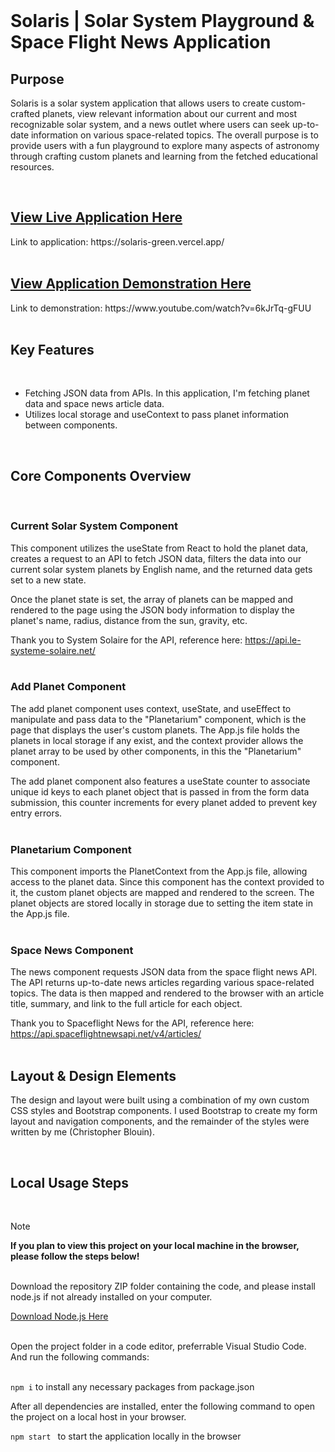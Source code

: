 <br>

# Solaris | Solar System Playground & Space Flight News Application

## Purpose
Solaris is a solar system application that allows users to create custom-crafted planets, view relevant information about our current and most recognizable solar system, and a news outlet where users can seek up-to-date information on various space-related topics. The overall purpose is to provide users with a fun playground to explore many aspects of astronomy through crafting custom planets and learning from the fetched educational resources.

<br>
<h2><a href="https://solaris-green.vercel.app/" alt="Solaris Solar System Application Link!" title="View Solaris | Solar System App" target="_blank">View Live Application Here </a></h2>
Link to application: https://solaris-green.vercel.app/
<br>
<br>
<h2><a href="https://www.youtube.com/watch?v=6kJrTq-gFUU" alt="Solaris Live Demonstration Link" title="Solaris Live Video Demonstration Link" target="_blank">View Application Demonstration Here</a></h2>
Link to demonstration: https://www.youtube.com/watch?v=6kJrTq-gFUU
<br>
<br>

## Key Features
<br>
<ul>
  <li>Fetching JSON data from APIs. In this application, I'm fetching planet data and space news article data.</li>
  <li>Utilizes local storage and useContext to pass planet information between components.</li>
</ul>
<br>

## Core Components Overview
<br>

### Current Solar System Component

This component utilizes the useState from React to hold the planet data, creates a request to an API to fetch JSON data, filters the data into our current solar system planets by English name, and the returned data gets set to a new state. 

Once the planet state is set, the array of planets can be mapped and rendered to the page using the JSON body information to display the planet's name, radius, distance from the sun, gravity, etc.  

Thank you to System Solaire for the API, reference here: https://api.le-systeme-solaire.net/
<br>
<br>

### Add Planet Component

The add planet component uses context, useState, and useEffect to manipulate and pass data to the "Planetarium" component, which is the page that displays the user's custom planets. The App.js file holds the planets in local storage if any exist, and the context provider allows the planet array to be used by other components, in this the "Planetarium" component.

The add planet component also features a useState counter to associate unique id keys to each planet object that is passed in from the form data submission, this counter increments for every planet added to prevent key entry errors.  
<br>

### Planetarium Component

This component imports the PlanetContext from the App.js file, allowing access to the planet data. Since this component has the context provided to it, the custom planet objects are mapped and rendered to the screen. The planet objects are stored locally in storage due to setting the item state in the App.js file.
<br>
<br>

### Space News Component

The news component requests JSON data from the space flight news API. The API returns up-to-date news articles regarding various space-related topics. The data is then mapped and rendered to the browser with an article title, summary, and link to the full article for each object.

Thank you to Spaceflight News for the API, reference here: https://api.spaceflightnewsapi.net/v4/articles/
<br>
<br>

## Layout & Design Elements
<p>The design and layout were built using a combination of my own custom CSS styles and Bootstrap components. I used Bootstrap to create my form layout and navigation components, and the remainder of the styles were written by me (Christopher Blouin).</p>
<br>

## Local Usage Steps
<br>

>[!NOTE]
> <strong>If you plan to view this project on your local machine in the browser, please follow the steps below!</strong>

<br>
Download the repository ZIP folder containing the code, and please install node.js if not already installed on your computer. 
<br>
<p><a href="https://nodejs.org/en/download" alt="Node.js Download Link" title="Download Node.js" target="_blank">Download Node.js Here</a></p>
<br>
Open the project folder in a code editor, preferrable Visual Studio Code. And run the following commands:

<br>
<br>

```npm i``` to install any necessary packages from package.json

After all dependencies are installed, enter the following command to open the project on a local host in your browser.

```npm start ``` to start the application locally in the browser


